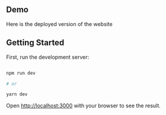 ## Demo

Here is the deployed version of the website

## Getting Started

First, run the development server:

```bash

npm run dev

# or

yarn dev


```

Open [http://localhost:3000](http://localhost:3000) with your browser to see the result.
